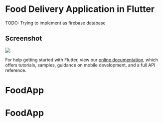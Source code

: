 # Food Delivery Application in Flutter

TODO: Trying to implement as firebase database

## Screenshot




![](https://imgur.com/4HiA58e.png)






For help getting started with Flutter, view our
[online documentation](https://flutter.dev/docs), which offers tutorials,
samples, guidance on mobile development, and a full API reference.
# FoodApp
# FoodApp
